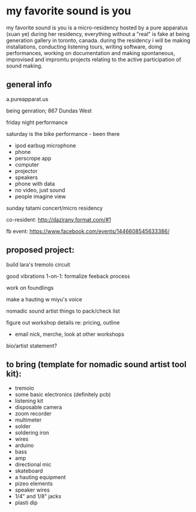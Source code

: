 # my favorite sound is you

my favorite sound is you is a micro-residency hosted by a pure apparatus (xuan ye) during her residency, everything without a "real" is fake at being generation gallery in toronto, canada. during the residency i will be making installations, conducting listening tours, writing software, doing performances, working on documentation and making spontaneous, improvised and impromtu projects relating to the active participation of sound making.

## general info
a.pureapparat.us

being genration; 867 Dundas West

friday night performance

saturday is the bike performance - been there

- ipod earbug microphone
- phone
- perscrope app
- computer
- projector
- speakers
- phone with data
- no video, just sound
- people imagine view

sunday tatami concert/micro residency

co-resident: http://dazirany.format.com/#1

fb event: https://www.facebook.com/events/1446608545633386/

## proposed project:

build lara's tremolo circuit

good vibrations 1-on-1: formalize feeback process

work on foundlings 

make a hauting w miyu's voice

nomadic sound artist things to pack/check list

figure out workshop details re: pricing, outline

- email nick, merche, look at other workshops

bio/artist statement?

## to bring (template for nomadic sound artist tool kit):
- tremolo
- some basic electronics (definitely pcb)
- listening kit
- disposable camera
- zoom recorder
- multimeter
- solder
- soldering iron
- wires
- arduino
- bass
- amp
- directional mic
- skateboard
- a hauting equipment
- pizeo elements
- speaker wires
- 1/4" and 1/8" jacks
- plasti dip
